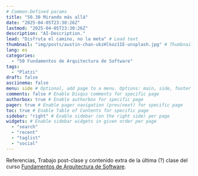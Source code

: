 ```yaml
---
# Common-Defined params
title: "50.30 Mirando más allá"
date: "2025-04-05T23:30:26Z"
lastmod: "2025-04-05T23:30:26Z"
description: "AI-Description."
lead: "Disfruta el camino, no la meta" # Lead text
thumbnail: "img/posts/austin-chan-ukzHlkoz1IE-unsplash.jpg" # Thumbnail image
lang: es
categories:
  - "50 Fundamentos de Arquitectura de Software"
tags:
  - "Platzi"
draft: false
asciinema: false
menu: side # Optional, add page to a menu. Options: main, side, footer
comments: false # Enable Disqus comments for specific page
authorbox: true # Enable authorbox for specific page
pager: true # Enable pager navigation (prev/next) for specific page
toc: true # Enable Table of Contents for specific page
sidebar: "right" # Enable sidebar (on the right side) per page
widgets: # Enable sidebar widgets in given order per page
  - "search"
  - "recent"
  - "taglist"
  - "social"
---
```


Referencias, Trabajo post-clase y contenido extra de la última (?) clase del curso [Fundamentos de Arquitectura de Software](https://platzi.com/). 

<!--more-->

